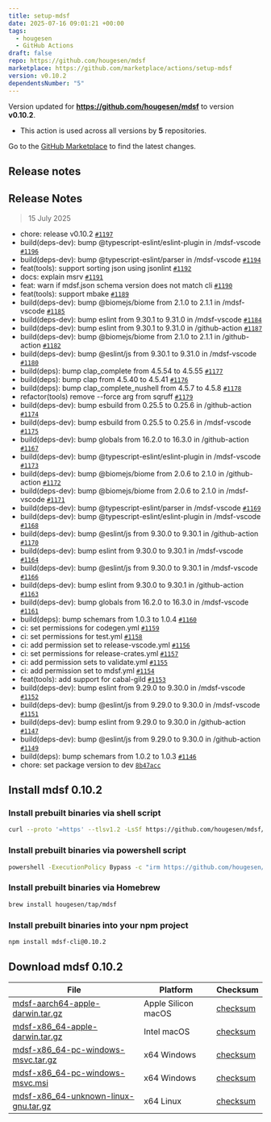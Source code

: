 ```yaml
---
title: setup-mdsf
date: 2025-07-16 09:01:21 +00:00
tags:
  - hougesen
  - GitHub Actions
draft: false
repo: https://github.com/hougesen/mdsf
marketplace: https://github.com/marketplace/actions/setup-mdsf
version: v0.10.2
dependentsNumber: "5"
---
```



Version updated for **https://github.com/hougesen/mdsf** to version **v0.10.2**.
- This action is used across all versions by **5** repositories.

Go to the [GitHub Marketplace](https://github.com/marketplace/actions/setup-mdsf) to find the latest changes.

## Release notes

## Release Notes

> 15 July 2025

- chore: release v0.10.2 [`#1197`](https://github.com/hougesen/mdsf/pull/1197)
- build(deps-dev): bump @typescript-eslint/eslint-plugin in /mdsf-vscode [`#1196`](https://github.com/hougesen/mdsf/pull/1196)
- build(deps-dev): bump @typescript-eslint/parser in /mdsf-vscode [`#1194`](https://github.com/hougesen/mdsf/pull/1194)
- feat(tools): support sorting json using jsonlint [`#1192`](https://github.com/hougesen/mdsf/pull/1192)
- docs: explain msrv [`#1191`](https://github.com/hougesen/mdsf/pull/1191)
- feat: warn if mdsf.json schema version does not match cli [`#1190`](https://github.com/hougesen/mdsf/pull/1190)
- feat(tools): support mbake [`#1189`](https://github.com/hougesen/mdsf/pull/1189)
- build(deps-dev): bump @biomejs/biome from 2.1.0 to 2.1.1 in /mdsf-vscode [`#1185`](https://github.com/hougesen/mdsf/pull/1185)
- build(deps-dev): bump eslint from 9.30.1 to 9.31.0 in /mdsf-vscode [`#1184`](https://github.com/hougesen/mdsf/pull/1184)
- build(deps-dev): bump eslint from 9.30.1 to 9.31.0 in /github-action [`#1187`](https://github.com/hougesen/mdsf/pull/1187)
- build(deps-dev): bump @biomejs/biome from 2.1.0 to 2.1.1 in /github-action [`#1182`](https://github.com/hougesen/mdsf/pull/1182)
- build(deps-dev): bump @eslint/js from 9.30.1 to 9.31.0 in /mdsf-vscode [`#1180`](https://github.com/hougesen/mdsf/pull/1180)
- build(deps): bump clap_complete from 4.5.54 to 4.5.55 [`#1177`](https://github.com/hougesen/mdsf/pull/1177)
- build(deps): bump clap from 4.5.40 to 4.5.41 [`#1176`](https://github.com/hougesen/mdsf/pull/1176)
- build(deps): bump clap_complete_nushell from 4.5.7 to 4.5.8 [`#1178`](https://github.com/hougesen/mdsf/pull/1178)
- refactor(tools) remove --force arg from sqruff [`#1179`](https://github.com/hougesen/mdsf/pull/1179)
- build(deps-dev): bump esbuild from 0.25.5 to 0.25.6 in /github-action [`#1174`](https://github.com/hougesen/mdsf/pull/1174)
- build(deps-dev): bump esbuild from 0.25.5 to 0.25.6 in /mdsf-vscode [`#1175`](https://github.com/hougesen/mdsf/pull/1175)
- build(deps-dev): bump globals from 16.2.0 to 16.3.0 in /github-action [`#1167`](https://github.com/hougesen/mdsf/pull/1167)
- build(deps-dev): bump @typescript-eslint/eslint-plugin in /mdsf-vscode [`#1173`](https://github.com/hougesen/mdsf/pull/1173)
- build(deps-dev): bump @biomejs/biome from 2.0.6 to 2.1.0 in /github-action [`#1172`](https://github.com/hougesen/mdsf/pull/1172)
- build(deps-dev): bump @biomejs/biome from 2.0.6 to 2.1.0 in /mdsf-vscode [`#1171`](https://github.com/hougesen/mdsf/pull/1171)
- build(deps-dev): bump @typescript-eslint/parser in /mdsf-vscode [`#1169`](https://github.com/hougesen/mdsf/pull/1169)
- build(deps-dev): bump @typescript-eslint/eslint-plugin in /mdsf-vscode [`#1168`](https://github.com/hougesen/mdsf/pull/1168)
- build(deps-dev): bump @eslint/js from 9.30.0 to 9.30.1 in /github-action [`#1170`](https://github.com/hougesen/mdsf/pull/1170)
- build(deps-dev): bump eslint from 9.30.0 to 9.30.1 in /mdsf-vscode [`#1164`](https://github.com/hougesen/mdsf/pull/1164)
- build(deps-dev): bump @eslint/js from 9.30.0 to 9.30.1 in /mdsf-vscode [`#1166`](https://github.com/hougesen/mdsf/pull/1166)
- build(deps-dev): bump eslint from 9.30.0 to 9.30.1 in /github-action [`#1163`](https://github.com/hougesen/mdsf/pull/1163)
- build(deps-dev): bump globals from 16.2.0 to 16.3.0 in /mdsf-vscode [`#1161`](https://github.com/hougesen/mdsf/pull/1161)
- build(deps): bump schemars from 1.0.3 to 1.0.4 [`#1160`](https://github.com/hougesen/mdsf/pull/1160)
- ci: set permissions for codegen.yml [`#1159`](https://github.com/hougesen/mdsf/pull/1159)
- ci: set permissions for test.yml [`#1158`](https://github.com/hougesen/mdsf/pull/1158)
- ci: add permission set to release-vscode.yml [`#1156`](https://github.com/hougesen/mdsf/pull/1156)
- ci: set permissions for release-crates.yml [`#1157`](https://github.com/hougesen/mdsf/pull/1157)
- ci: add permission sets to validate.yml [`#1155`](https://github.com/hougesen/mdsf/pull/1155)
- ci: add permission set to mdsf.yml [`#1154`](https://github.com/hougesen/mdsf/pull/1154)
- feat(tools): add support for cabal-gild [`#1153`](https://github.com/hougesen/mdsf/pull/1153)
- build(deps-dev): bump eslint from 9.29.0 to 9.30.0 in /mdsf-vscode [`#1152`](https://github.com/hougesen/mdsf/pull/1152)
- build(deps-dev): bump @eslint/js from 9.29.0 to 9.30.0 in /mdsf-vscode [`#1151`](https://github.com/hougesen/mdsf/pull/1151)
- build(deps-dev): bump eslint from 9.29.0 to 9.30.0 in /github-action [`#1147`](https://github.com/hougesen/mdsf/pull/1147)
- build(deps-dev): bump @eslint/js from 9.29.0 to 9.30.0 in /github-action [`#1149`](https://github.com/hougesen/mdsf/pull/1149)
- build(deps): bump schemars from 1.0.2 to 1.0.3 [`#1146`](https://github.com/hougesen/mdsf/pull/1146)
- chore: set package version to dev [`8b47acc`](https://github.com/hougesen/mdsf/commit/8b47accc51bbb7585dbb8d00545d44349b776e35)

## Install mdsf 0.10.2

### Install prebuilt binaries via shell script

```sh
curl --proto '=https' --tlsv1.2 -LsSf https://github.com/hougesen/mdsf/releases/download/v0.10.2/mdsf-installer.sh | sh
```

### Install prebuilt binaries via powershell script

```sh
powershell -ExecutionPolicy Bypass -c "irm https://github.com/hougesen/mdsf/releases/download/v0.10.2/mdsf-installer.ps1 | iex"
```

### Install prebuilt binaries via Homebrew

```sh
brew install hougesen/tap/mdsf
```

### Install prebuilt binaries into your npm project

```sh
npm install mdsf-cli@0.10.2
```

## Download mdsf 0.10.2

|  File  | Platform | Checksum |
|--------|----------|----------|
| [mdsf-aarch64-apple-darwin.tar.gz](https://github.com/hougesen/mdsf/releases/download/v0.10.2/mdsf-aarch64-apple-darwin.tar.gz) | Apple Silicon macOS | [checksum](https://github.com/hougesen/mdsf/releases/download/v0.10.2/mdsf-aarch64-apple-darwin.tar.gz.sha256) |
| [mdsf-x86_64-apple-darwin.tar.gz](https://github.com/hougesen/mdsf/releases/download/v0.10.2/mdsf-x86_64-apple-darwin.tar.gz) | Intel macOS | [checksum](https://github.com/hougesen/mdsf/releases/download/v0.10.2/mdsf-x86_64-apple-darwin.tar.gz.sha256) |
| [mdsf-x86_64-pc-windows-msvc.tar.gz](https://github.com/hougesen/mdsf/releases/download/v0.10.2/mdsf-x86_64-pc-windows-msvc.tar.gz) | x64 Windows | [checksum](https://github.com/hougesen/mdsf/releases/download/v0.10.2/mdsf-x86_64-pc-windows-msvc.tar.gz.sha256) |
| [mdsf-x86_64-pc-windows-msvc.msi](https://github.com/hougesen/mdsf/releases/download/v0.10.2/mdsf-x86_64-pc-windows-msvc.msi) | x64 Windows | [checksum](https://github.com/hougesen/mdsf/releases/download/v0.10.2/mdsf-x86_64-pc-windows-msvc.msi.sha256) |
| [mdsf-x86_64-unknown-linux-gnu.tar.gz](https://github.com/hougesen/mdsf/releases/download/v0.10.2/mdsf-x86_64-unknown-linux-gnu.tar.gz) | x64 Linux | [checksum](https://github.com/hougesen/mdsf/releases/download/v0.10.2/mdsf-x86_64-unknown-linux-gnu.tar.gz.sha256) |



